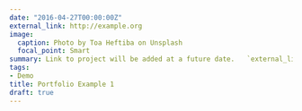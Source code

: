 ```yaml
---
date: "2016-04-27T00:00:00Z"
external_link: http://example.org
image:
  caption: Photo by Toa Heftiba on Unsplash
  focal_point: Smart
summary: Link to project will be added at a future date.   `external_link`.
tags:
- Demo
title: Portfolio Example 1
draft: true
---
```

